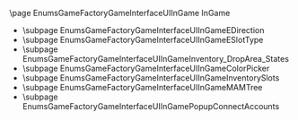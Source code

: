 \page EnumsGameFactoryGameInterfaceUIInGame InGame
- \subpage EnumsGameFactoryGameInterfaceUIInGameEDirection
- \subpage EnumsGameFactoryGameInterfaceUIInGameESlotType
- \subpage EnumsGameFactoryGameInterfaceUIInGameInventory_DropArea_States
- \subpage EnumsGameFactoryGameInterfaceUIInGameColorPicker
- \subpage EnumsGameFactoryGameInterfaceUIInGameInventorySlots
- \subpage EnumsGameFactoryGameInterfaceUIInGameMAMTree
- \subpage EnumsGameFactoryGameInterfaceUIInGamePopupConnectAccounts
